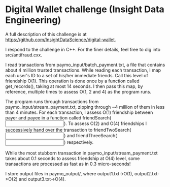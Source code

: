 # Digital Wallet challenge (Insight Data Engineering)
A full description of this challenge is at https://github.com/InsightDataScience/digital-wallet.

I respond to the challenge in C++. For the finer details, feel free to dig into src/antifraud.cxx.

I read transactions from paymo_input/batch_payment.txt, a file that contains about 4 million trusted transactions. While reading each transaction, I map each user's ID to a set of his/her immediate friends. Call this level of friendship O(1). This operation is done once by a function called get_records(<inputs>), taking at most 14 seconds. I then pass this map, by reference, multiple times to assess O(1, 2 and 4) as the program runs. 

The program runs through transactions from paymo_input/stream_payment.txt, zipping through ~4 million of them in less than 4 minutes. For each transaction, I assess O(1) friendship between payer and payee in a function called friendSearch(<input>). To assess O(2) and O(4) friendships I successively hand over the transaction to friendTwoSearch(<input>) and friendThreeSearch(<input>) respectively.

While the most stubborn transaction in paymo_input/stream_payment.txt takes about 0.1 seconds to assess friendship at O(4) level, some transactions are processed as fast as in 0.3 micro-seconds!

I store output files in paymo_output/, where output1.txt->O(1), output2.txt->O(2) and output3.txt->O(4). 
